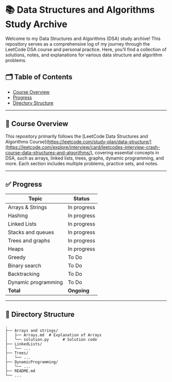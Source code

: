 # 📚 Data Structures and Algorithms Study Archive

Welcome to my Data Structures and Algorithms (DSA) study archive! This repository serves as a comprehensive log of my journey through the LeetCode DSA course and personal practice. Here, you’ll find a collection of solutions, notes, and explanations for various data structure and algorithm problems.

## 🗂️ Table of Contents

- [Course Overview](#course-overview)
- [Progress](#progress)
- [Directory Structure](#directory-structure)

---

## 📑 Course Overview

This repository primarily follows the [LeetCode Data Structures and Algorithms Course](https://leetcode.com/study-plan/data-structure/](https://leetcode.com/explore/interview/card/leetcodes-interview-crash-course-data-structures-and-algorithms/), covering essential concepts in DSA, such as arrays, linked lists, trees, graphs, dynamic programming, and more. Each section includes multiple problems, practice sets, and notes.

---

## ✅ Progress

| Topic                      | Status        | 
| -------------------------- | ------------- | 
| Arrays & Strings           | In progress   |
| Hashing                    | In progress   | 
| Linked Lists               | In progress   |
| Stacks and queues          | In progress   |
| Trees and graphs           | In progress   | 
| Heaps                      | In progress   |
| Greedy                     | To Do         | 
| Binary search              | To Do         |
| Backtracking               | To Do         |
| Dynamic programming        | To Do         |
| **Total**                  | **Ongoing**   |

---

## 📂 Directory Structure

```plaintext
.
├── Arrays and strings/
│   ├── Arrays.md  # Explanation of Arrays
│   └── solution.py      # Solution code
├── LinkedLists/
│   └── ...
├── Trees/
│   └── ...
├── DynamicProgramming/
│   └── ...
├── README.md
└── ...
